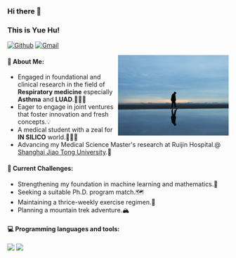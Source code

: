 ### Hi there 👋
### This is Yue Hu!
[![Github](https://img.shields.io/badge/-Github-000?style=flat&logo=Github&logoColor=white)](https://github.com/HYexployer)
[![Gmail](https://img.shields.io/badge/-Gmail-c14438?style=flat&logo=Gmail&logoColor=white)](mailto:huyuera9@gmail.com)


<img align="right" alt="img" src="https://github.com/HYexployer/HYexployer/blob/main/C68DE31C-BD9E-431D-AD4D-1C89355B1003_1_201_a.jpeg" width="50%" height="auto" />

#### 🐣 About Me:
* Engaged in foundational and clinical research in the field of **Respiratory medicine** especially **Asthma** and **LUAD**.👨🏻‍🔬
* Eager to engage in joint ventures that foster innovation and fresh concepts.💡
* A medical student with a zeal for **IN SILICO** world.👨🏻‍💻
* Advancing my Medical Science Master's research at Ruijin Hospital.@ [Shanghai Jiao Tong University](https://en.sjtu.edu.cn/).🧬

#### :muscle: Current Challenges:
- Strengthening my foundation in machine learning and mathematics.🧮
- Seeking a suitable Ph.D. program match.🗺
- Maintaining a thrice-weekly exercise regimen.💪
- Planning a mountain trek adventure.🏔

#### :computer: Programming languages and tools: 
<p>
<code><img width="10%" src="https://www.vectorlogo.zone/logos/python/python-ar21.svg"></code>
<code><img width="8%" src="https://www.vectorlogo.zone/logos/r-project/r-project-icon.svg"></code>
</p>

<!--
**HYexployer/HYexployer** is a ✨ _special_ ✨ repository because its `README.md` (this file) appears on your GitHub profile.


- 🔭 I’m currently working on ...
- 🌱 I’m currently learning ...
- 👯 I’m looking to collaborate on ...
- 🤔 I’m looking for help with ...
- 💬 Ask me about ...
- 📫 How to reach me: ...
- 😄 Pronouns: ...
- ⚡ Fun fact: ...
-->
